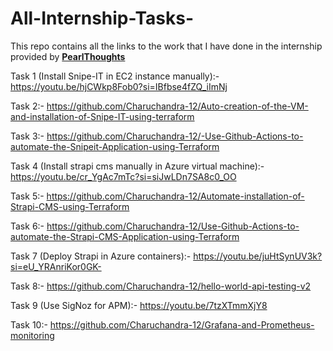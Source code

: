 # All-Internship-Tasks-

This repo contains all the links to the work that I have done in the internship provided by <a href="https://www.pearlthoughts.com/">**PearlThoughts**</a>

Task 1 (Install Snipe-IT in EC2 instance manually):- https://youtu.be/hjCWkp8Fob0?si=IBfbse4fZQ_iImNj

Task 2:- https://github.com/Charuchandra-12/Auto-creation-of-the-VM-and-installation-of-Snipe-IT-using-terraform

Task 3:- https://github.com/Charuchandra-12/-Use-Github-Actions-to-automate-the-Snipeit-Application-using-Terraform

Task 4 (Install strapi cms manually in Azure virtual machine):- https://youtu.be/cr_YgAc7mTc?si=siJwLDn7SA8c0_OO

Task 5:- https://github.com/Charuchandra-12/Automate-installation-of-Strapi-CMS-using-Terraform

Task 6:- https://github.com/Charuchandra-12/Use-Github-Actions-to-automate-the-Strapi-CMS-Application-using-Terraform

Task 7 (Deploy Strapi in Azure containers):- https://youtu.be/juHtSynUV3k?si=eU_YRAnriKor0GK-

Task 8:- https://github.com/Charuchandra-12/hello-world-api-testing-v2

Task 9 (Use SigNoz for APM):- https://youtu.be/7tzXTmmXjY8

Task 10:- https://github.com/Charuchandra-12/Grafana-and-Prometheus-monitoring
